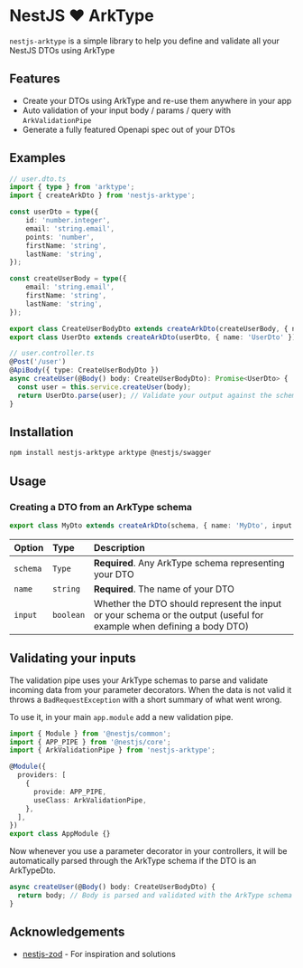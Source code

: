 # NestJS ❤ ArkType

`nestjs-arktype` is a simple library to help you define and validate all your NestJS DTOs using ArkType

## Features

- Create your DTOs using ArkType and re-use them anywhere in your app
- Auto validation of your input body / params / query with `ArkValidationPipe`
- Generate a fully featured Openapi spec out of your DTOs

## Examples

```typescript
// user.dto.ts
import { type } from 'arktype';
import { createArkDto } from 'nestjs-arktype';

const userDto = type({
    id: 'number.integer',
    email: 'string.email',
    points: 'number',
    firstName: 'string',
    lastName: 'string',
});

const createUserBody = type({
    email: 'string.email',
    firstName: 'string',
    lastName: 'string',
});

export class CreateUserBodyDto extends createArkDto(createUserBody, { name: 'CreateUserBodyDto', input: true }) {}
export class UserDto extends createArkDto(userDto, { name: 'UserDto' }) {}

// user.controller.ts
@Post('/user')
@ApiBody({ type: CreateUserBodyDto })
async createUser(@Body() body: CreateUserBodyDto): Promise<UserDto> {
  const user = this.service.createUser(body);
  return UserDto.parse(user); // Validate your output against the schema if you need to
}
```

## Installation

```bash
npm install nestjs-arktype arktype @nestjs/swagger
```

## Usage

### Creating a DTO from an ArkType schema

```typescript
export class MyDto extends createArkDto(schema, { name: 'MyDto', input: true })
```

| Option | Type     | Description                |
| :-------- | :------- | :------------------------- |
| `schema` | `Type` | **Required**. Any ArkType schema representing your DTO |
| `name` | `string` | **Required**. The name of your DTO |
| `input` | `boolean` | Whether the DTO should represent the input or your schema or the output (useful for example when defining a body DTO) |

## Validating your inputs

The validation pipe uses your ArkType schemas to parse and validate incoming data from your parameter decorators.
When the data is not valid it throws a `BadRequestException` with a short summary of what went wrong.

To use it, in your main `app.module` add a new validation pipe.

```typescript
import { Module } from '@nestjs/common';
import { APP_PIPE } from '@nestjs/core';
import { ArkValidationPipe } from 'nestjs-arktype';

@Module({
  providers: [
    {
      provide: APP_PIPE,
      useClass: ArkValidationPipe,
    },
  ],
})
export class AppModule {}
```

Now whenever you use a parameter decorator in your controllers, it will be automatically parsed through the ArkType schema if the DTO is an ArkTypeDto.

```typescript
async createUser(@Body() body: CreateUserBodyDto) {
  return body; // Body is parsed and validated with the ArkType schema 
}
```

## Acknowledgements

 - [nestjs-zod](https://github.com/BenLorantfy/nestjs-zod) - For inspiration and solutions
